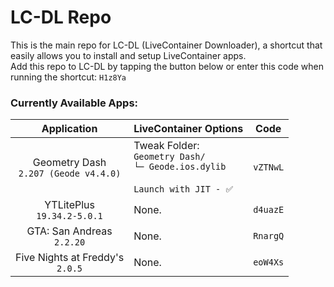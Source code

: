 # LC-DL Repo

This is the main repo for LC-DL (LiveContainer Downloader), a shortcut that easily allows you to install and setup LiveContainer apps.  
Add this repo to LC-DL by tapping the button below or enter this code when running the shortcut: `H1z8Ya`

### Currently Available Apps:
| Application                                  | LiveContainer Options | Code |
|       :---:                                  |      -----------      |:---: |
| Geometry Dash <br> `2.207 (Geode v4.4.0)`    | Tweak Folder:<br>`Geometry Dash/`<br>`└─ Geode.ios.dylib`<br><br>`Launch with JIT - ✅`| `vZTNwL` |
| YTLitePlus <br> `19.34.2-5.0.1`              | None. | `d4uazE` |
| GTA: San Andreas <br> `2.2.20`               | None. | `RnargQ` |
| Five Nights at Freddy's <br> `2.0.5`         | None. | `eoW4Xs` |

